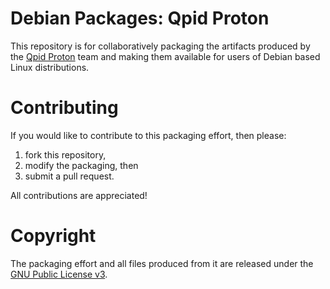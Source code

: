 Debian Packages: Qpid Proton
============================

This repository is for collaboratively packaging the artifacts produced by the
[Qpid Proton](http://qpid.apache.org/proton "Qpid Proton") team and making them
available for users of Debian based Linux distributions.


Contributing
============

If you would like to contribute to this packaging effort, then please:

 1. fork this repository,
 2. modify the packaging, then
 3. submit a pull request.

All contributions are appreciated!


Copyright
=========

The packaging effort and all files produced from it are released under the
[GNU Public License v3](http://www.gnu.org/licenses/gpl-3.0.txt "GPLv3").


